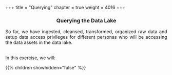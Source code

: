 +++
title = "Querying"
chapter = true
weight = 4016
+++


<center><h3>Querying the Data Lake</h3></center>

<div style="text-align: justify">

  So far, we have ingested, cleansed, transformed, organized raw data and setup data access privileges for different personas who will be accessing the data assets in the data lake. <br /> <br />

  In this exercise, we will:

  {{% children showhidden="false" %}}

</div>
